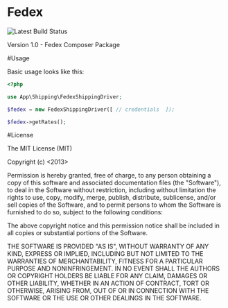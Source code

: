 Fedex
==========
![Latest Build Status](https://travis-ci.org/NitMedia/fedex.svg?branch=master)

Version 1.0 - Fedex Composer Package

#Usage

Basic usage looks like this:

```php
<?php

use App\Shipping\FedexShippingDriver;

$fedex = new FedexShippingDriver([ // credentials  ]);

$fedex->getRates();
```

#License

The MIT License (MIT)

Copyright (c) <2013> <Nithin Meppurathu>

Permission is hereby granted, free of charge, to any person obtaining a copy
of this software and associated documentation files (the "Software"), to deal
in the Software without restriction, including without limitation the rights
to use, copy, modify, merge, publish, distribute, sublicense, and/or sell
copies of the Software, and to permit persons to whom the Software is
furnished to do so, subject to the following conditions:

The above copyright notice and this permission notice shall be included in
all copies or substantial portions of the Software.

THE SOFTWARE IS PROVIDED "AS IS", WITHOUT WARRANTY OF ANY KIND, EXPRESS OR
IMPLIED, INCLUDING BUT NOT LIMITED TO THE WARRANTIES OF MERCHANTABILITY,
FITNESS FOR A PARTICULAR PURPOSE AND NONINFRINGEMENT. IN NO EVENT SHALL THE
AUTHORS OR COPYRIGHT HOLDERS BE LIABLE FOR ANY CLAIM, DAMAGES OR OTHER
LIABILITY, WHETHER IN AN ACTION OF CONTRACT, TORT OR OTHERWISE, ARISING FROM,
OUT OF OR IN CONNECTION WITH THE SOFTWARE OR THE USE OR OTHER DEALINGS IN
THE SOFTWARE.
